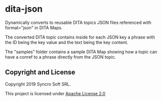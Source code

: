 # dita-json
Dynamically converts to reusable DITA topics JSON files referenced with format="json" in DITA Maps.

The converted DITA topic contains inside for each JSON key a phrase with the ID being the key value and the text being the key content.

The "samples" folder contains a sample DITA Map showing how a topic can have a conref to a phrase directly from the JSON topic.

Copyright and License
---------------------
Copyright 2019 Syncro Soft SRL.

This project is licensed under [Apache License 2.0](https://github.com/oxygenxml/dita-json/blob/master/LICENSE)

